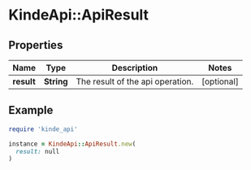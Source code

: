 # KindeApi::ApiResult

## Properties

| Name | Type | Description | Notes |
| ---- | ---- | ----------- | ----- |
| **result** | **String** | The result of the api operation. | [optional] |

## Example

```ruby
require 'kinde_api'

instance = KindeApi::ApiResult.new(
  result: null
)
```


